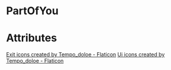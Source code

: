 # PartOfYou

# Attributes
<a href="https://www.flaticon.com/free-icons/exit" title="exit icons">Exit icons created by Tempo_doloe - Flaticon</a>
<a href="https://www.flaticon.com/free-icons/ui" title="ui icons">Ui icons created by Tempo_doloe - Flaticon</a>
